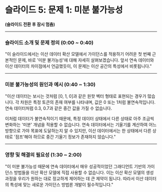 # 슬라이드 5: 문제 1: 미분 불가능성

**(슬라이드 전환 후 잠시 멈춤)**

---

### **슬라이드 소개 및 문제 정의 (0:00 ~ 0:40)**

"이 슬라이드에서는 이산 데이터 확산 모델에서 가이던스를 적용하기 어려운 첫 번째 근본적인 문제, 바로 '미분 불가능성'에 대해 자세히 살펴보겠습니다. 앞서 연속 데이터와 이산 데이터의 차이점에서 언급했듯이, 이 문제는 이산 공간의 특성에서 비롯됩니다."

---

### **미분 불가능성의 원인과 예시 (0:40 ~ 1:30)**

"이산 데이터는 보시는 것처럼 [0, 1, 0]과 같은 원핫 벡터 형태로 표현되는 경우가 많습니다. 각 차원은 특정 토큰의 존재 여부를 나타내며, 값은 0 또는 1처럼 불연속적입니다. 연속 데이터처럼 0.3, 0.7과 같은 중간 값을 가질 수 없습니다.

이처럼 데이터가 불연속적이기 때문에, 특정 데이터 상태에서 다른 상태로 아주 조금씩 변화하는 '미분' 개념을 적용할 수 없습니다. 연속 데이터에서는 기울기를 계산하여 어느 방향으로 가야 목표에 도달하는지 알 수 있지만, 이산 데이터에서는 한 상태에서 다른 상태로 '점프'해야 하므로 중간 기울기 정보가 존재하지 않습니다."

---

### **영향 및 해결의 필요성 (1:30 ~ 2:00)**

"이 미분 불가능성 때문에 연속 데이터에서 매우 성공적이었던 그래디언트 기반의 가이던스 방법들을 이산 확산 모델에 직접 사용할 수 없습니다. 이는 이산 확산 모델의 생성 과정을 우리가 원하는 대로 정교하게 제어하는 데 큰 제약이 됩니다. 따라서 이산 데이터의 특성에 맞는 새로운 가이던스 방법론 개발이 필수적입니다."
